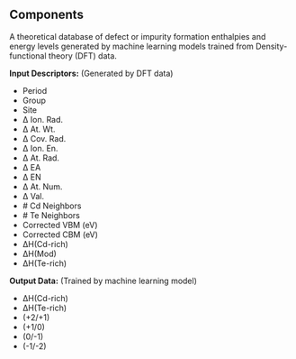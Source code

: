 ## Components
A theoretical database of defect or impurity formation enthalpies and energy levels generated by machine learning models trained from Density-functional theory (DFT) data.

**Input Descriptors:** (Generated by DFT data)
* Period
* Group
* Site
* &Delta; Ion. Rad.
* &Delta; At. Wt.
* &Delta; Cov. Rad.
* &Delta; Ion. En.
* &Delta; At. Rad.
* &Delta; EA
* &Delta; EN
* &Delta; At. Num.
* &Delta; Val.
* \# Cd Neighbors
* \# Te Neighbors
* Corrected VBM (eV)
* Corrected CBM (eV)
* &Delta;H(Cd-rich)
* &Delta;H(Mod)
* &Delta;H(Te-rich)


**Output Data:** (Trained by machine learning model)
* &Delta;H(Cd-rich)
* &Delta;H(Te-rich)
* (+2/+1)
* (+1/0)
* (0/-1)
* (-1/-2)
